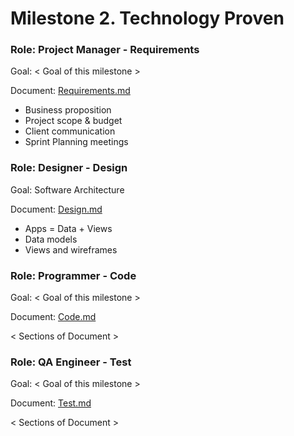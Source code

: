 # Milestone 2. Technology Proven
### Role: Project Manager - Requirements
Goal: < Goal of this milestone >

Document: [Requirements.md](https://github.com/Twitter-Clone/twitter-clone-api/blob/master/docs/milestone-2/Requirements.md)

- Business proposition
- Project scope & budget
- Client communication
- Sprint Planning meetings

### Role: Designer - Design
Goal: Software Architecture

Document: [Design.md](https://github.com/Twitter-Clone/twitter-clone-api/blob/master/docs/milestone-2/Design.md)

- Apps = Data + Views
- Data models
- Views and wireframes

### Role: Programmer - Code
Goal: < Goal of this milestone >

Document: [Code.md](https://github.com/Twitter-Clone/twitter-clone-api/blob/master/docs/milestone-2/Code.md)

< Sections of Document >

### Role: QA Engineer - Test
Goal: < Goal of this milestone >

Document: [Test.md](https://github.com/Twitter-Clone/twitter-clone-api/blob/master/docs/milestone-2/Test.md)

< Sections of Document >
